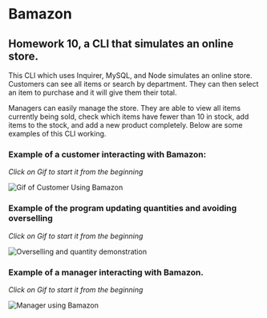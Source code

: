 # Bamazon
## Homework 10, a CLI that simulates an online store.

This CLI which uses Inquirer, MySQL, and Node simulates an online store. Customers can see all items or search by department. They can then select an item to purchase and it will give them their total. 

Managers can easily manage the store. They are able to view all items currently being sold, check which items have fewer than 10 in stock, add items to the stock, and add a new product completely. Below are some examples of this CLI working. 

### Example of a customer interacting with Bamazon:
*Click on Gif to start it from the beginning*

![Gif of Customer Using Bamazon](https://imgur.com/iDxF4yJ.gif)


### Example of the program updating quantities and avoiding overselling
*Click on Gif to start it from the beginning*

![Overselling and quantity demonstration](https://imgur.com/I1W62ef.gif)

### Example of a manager interacting with Bamazon.
*Click on Gif to start it from the beginning*

![Manager using Bamazon](https://imgur.com/1YL1cgR.gif)
